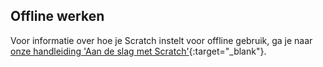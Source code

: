 ## Offline werken

Voor informatie over hoe je Scratch instelt voor offline gebruik, ga je naar [onze handleiding 'Aan de slag met Scratch'](https://projects.raspberrypi.org/nl-NL/projects/getting-started-scratch/1){:target="_blank"}.
